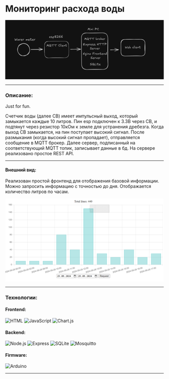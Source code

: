 # Мониторинг расхода воды

![project diagram.png](assets/images/project%20diagram.png)

---

### Описание:

Just for fun.

Счетчик воды (далее СВ) имеет импульсный выход, который замыкается каждые 10 литров.
Пин esp подключен к 3.3В через СВ, и подтянут через резистор 10кОм к земле для устранения дребезга. Когда выход СВ замыкается, на пин поступает высокий сигнал. После размыкания (когда высокий сигнал пропадает), отправляется сообщение в MQTT брокер. Далее сервер, подписанный на соответствующий MQTT топик, записывает данные в бд. На сервере реализовано простое REST API.

---

#### Внешний вид:

Реализован простой фронтенд для отображения базовой информации. Можно запросить информацию с точностью до дня. Отображается количество литров по часам.

![frontend.png](assets/images/frontend.png)

---

### Технологии:

#### Frontend:

![HTML](https://img.shields.io/badge/html5-%23E34F26.svg?style=for-the-badge&logo=html5&logoColor=white)
![JavaScript](https://img.shields.io/badge/javascript-%23323330.svg?style=for-the-badge&logo=javascript&logoColor=%23F7DF1E)
![Chart.js](https://img.shields.io/badge/chart.js-%23FF6384.svg?style=for-the-badge&logo=chart.js&logoColor=white)

#### Backend:

![Node.js](https://img.shields.io/badge/node.js-%23339933.svg?style=for-the-badge&logo=node.js&logoColor=white)
![Express](https://img.shields.io/badge/express-%23404B30.svg?style=for-the-badge&logo=express&logoColor=white)
![SQLite](https://img.shields.io/badge/sqlite-%23074046.svg?style=for-the-badge&logo=sqlite&logoColor=white)
![Mosquitto](https://img.shields.io/badge/mosquitto-%2342B72A.svg?style=for-the-badge&logo=mosquitto&logoColor=white)

#### Firmware:

![Arduino](https://img.shields.io/badge/arduino-%23007ACC.svg?style=for-the-badge&logo=arduino&logoColor=white)

---
